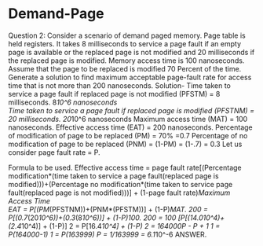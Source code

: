 # Demand-Page

Question 2:
Consider a scenario of demand paged memory. Page table is held registers. It takes 8 milliseconds to service a page fault if an empty page is available or the replaced page is not modified
and 20 milliseconds if the replaced page is modified. Memory access time is 100 nanoseconds. Assume that the page to be replaced is modified 70 Percent of the time. Generate a solution to find maximum acceptable page-fault rate for access time that is not more than 200 nanoseconds.
Solution-
Time taken to service a page fault if replaced page is not modified  (PFSTM)      = 8 milliseconds.          8*10^6 nanoseconds                                                                                
Time taken to service a page fault if replaced page is modified      (PFSTNM)       = 20 milliseconds. 20*10^6 nanoseconds
     			     		Maximum access time     (MAT)                                     = 100 nanoseconds.                                            					 Effective access time      (EAT)               = 200 nanoseconds.
Percentage of modification of page to be replaced      (PM)        = 70%                   =0.7	
Percentage of no modification of page to be replaced   (PNM)   = (1-PM) = (1-.7) = 0.3
Let us consider page fault rate =  P.
	
Formula to be used.
Effective access time    =   page fault rate[(Percentage modification*(time taken to service a page fault(replaced page is modified)))+(Percentage no modification*(time taken to service page fault(replaced page is not modified)))]  + (1-page fault rate)*Maximum Access Time                 
		EAT = P[(PM*(PFSTNM))+(PNM*(PFSTM))]   +   (1-P)*MAT.
		200 = P[(0.7*(20*10^6))+(0.3*(8*10^6))]	+ (1-P)*100.
		200 = 100 [P[(14.0*10^4)+(2.4*10^4)] + (1-P)]
		2   = P[16.4*10^4] + (1-P)
		2   = 164000P - P  + 1
		1   = P(164000-1)
		1   = P(163999)
		P   = 1/163999  =    6.1*10^-6   ANSWER.

